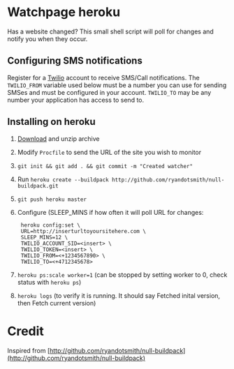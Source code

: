 # Watchpage heroku

Has a website changed? This small shell script will poll for changes and notify you when they occur.

## Configuring SMS notifications

Register for a [Twilio](https://www.twilio.com) account to receive SMS/Call notifications. The `TWILIO_FROM` variable used 
below must be a number you can use for sending SMSes and must be configured in your account. `TWILIO_TO` may be any number
your application has access to send to.

## Installing on heroku

1. [Download](https://github.com/mobmad/watchpage-heroku/archive/master.zip) and unzip archive
2. Modify `Procfile` to send the URL of the site you wish to monitor
3. `git init && git add . && git commit -m "Created watcher"`
4. Run `heroku create --buildpack http://github.com/ryandotsmith/null-buildpack.git`
5. `git push heroku master`
6. Configure (SLEEP_MINS if how often it will poll URL for changes:

		heroku config:set \
		URL=http://inserturltoyoursitehere.com \
		SLEEP_MINS=12 \
		TWILIO_ACCOUNT_SID=<insert> \
		TWILIO_TOKEN=<insert> \
		TWILIO_FROM=<+1234567890> \
		TWILIO_TO=<+4712345678>


7. `heroku ps:scale worker=1` (can be stopped by setting worker to 0, check status with `heroku ps`)
8. `heroku logs` (to verify it is running. It should say Fetched inital version, then Fetch current version)

# Credit
Inspired from [http://github.com/ryandotsmith/null-buildpack](http://github.com/ryandotsmith/null-buildpack)

